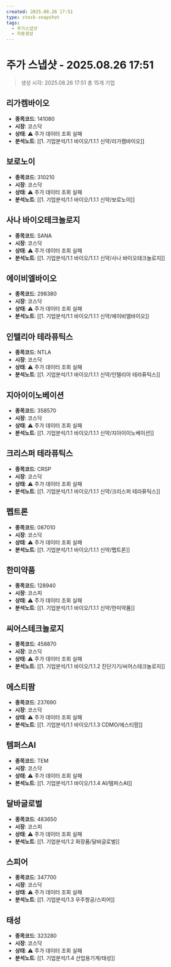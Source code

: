 ```yaml
---
created: 2025.08.26 17:51
type: stock-snapshot
tags:
  - 주가스냅샷
  - 자동생성
---
```


# 주가 스냅샷 - 2025.08.26 17:51

> 생성 시각: 2025.08.26 17:51
> 총 15개 기업


## 리가켐바이오
- **종목코드**: 141080
- **시장**: 코스닥
- **상태**: ⚠️ 주가 데이터 조회 실패
- **분석노트**: [[1. 기업분석/1.1 바이오/1.1.1 신약/리가켐바이오]]


## 보로노이
- **종목코드**: 310210
- **시장**: 코스닥
- **상태**: ⚠️ 주가 데이터 조회 실패
- **분석노트**: [[1. 기업분석/1.1 바이오/1.1.1 신약/보로노이]]


## 사나 바이오테크놀로지
- **종목코드**: SANA
- **시장**: 코스닥
- **상태**: ⚠️ 주가 데이터 조회 실패
- **분석노트**: [[1. 기업분석/1.1 바이오/1.1.1 신약/사나 바이오테크놀로지]]


## 에이비엘바이오
- **종목코드**: 298380
- **시장**: 코스닥
- **상태**: ⚠️ 주가 데이터 조회 실패
- **분석노트**: [[1. 기업분석/1.1 바이오/1.1.1 신약/에이비엘바이오]]


## 인텔리아 테라퓨틱스
- **종목코드**: NTLA
- **시장**: 코스닥
- **상태**: ⚠️ 주가 데이터 조회 실패
- **분석노트**: [[1. 기업분석/1.1 바이오/1.1.1 신약/인텔리아 테라퓨틱스]]


## 지아이이노베이션
- **종목코드**: 358570
- **시장**: 코스닥
- **상태**: ⚠️ 주가 데이터 조회 실패
- **분석노트**: [[1. 기업분석/1.1 바이오/1.1.1 신약/지아이이노베이션]]


## 크리스퍼 테라퓨틱스
- **종목코드**: CRSP
- **시장**: 코스닥
- **상태**: ⚠️ 주가 데이터 조회 실패
- **분석노트**: [[1. 기업분석/1.1 바이오/1.1.1 신약/크리스퍼 테라퓨틱스]]


## 펩트론
- **종목코드**: 087010
- **시장**: 코스닥
- **상태**: ⚠️ 주가 데이터 조회 실패
- **분석노트**: [[1. 기업분석/1.1 바이오/1.1.1 신약/펩트론]]


## 한미약품
- **종목코드**: 128940
- **시장**: 코스피
- **상태**: ⚠️ 주가 데이터 조회 실패
- **분석노트**: [[1. 기업분석/1.1 바이오/1.1.1 신약/한미약품]]


## 씨어스테크놀로지
- **종목코드**: 458870
- **시장**: 코스닥
- **상태**: ⚠️ 주가 데이터 조회 실패
- **분석노트**: [[1. 기업분석/1.1 바이오/1.1.2 진단기기/씨어스테크놀로지]]


## 에스티팜
- **종목코드**: 237690
- **시장**: 코스닥
- **상태**: ⚠️ 주가 데이터 조회 실패
- **분석노트**: [[1. 기업분석/1.1 바이오/1.1.3 CDMO/에스티팜]]


## 템퍼스AI
- **종목코드**: TEM
- **시장**: 코스닥
- **상태**: ⚠️ 주가 데이터 조회 실패
- **분석노트**: [[1. 기업분석/1.1 바이오/1.1.4 AI/템퍼스AI]]


## 달바글로벌
- **종목코드**: 483650
- **시장**: 코스피
- **상태**: ⚠️ 주가 데이터 조회 실패
- **분석노트**: [[1. 기업분석/1.2 화장품/달바글로벌]]


## 스피어
- **종목코드**: 347700
- **시장**: 코스닥
- **상태**: ⚠️ 주가 데이터 조회 실패
- **분석노트**: [[1. 기업분석/1.3 우주항공/스피어]]


## 태성
- **종목코드**: 323280
- **시장**: 코스닥
- **상태**: ⚠️ 주가 데이터 조회 실패
- **분석노트**: [[1. 기업분석/1.4 산업용기계/태성]]

